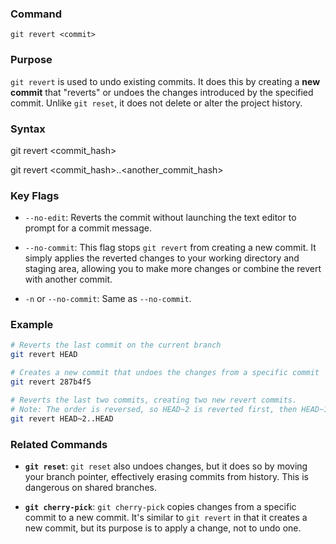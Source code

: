 ### **Command**

`git revert <commit>`

### **Purpose**

`git revert` is used to undo existing commits. It does this by creating a **new commit** that "reverts" or undoes the changes introduced by the specified commit. Unlike `git reset`, it does not delete or alter the project history.

### **Syntax**

git revert <commit_hash>

git revert <commit_hash>..<another_commit_hash>

### **Key Flags**

- `--no-edit`: Reverts the commit without launching the text editor to prompt for a commit message.
    
- `--no-commit`: This flag stops `git revert` from creating a new commit. It simply applies the reverted changes to your working directory and staging area, allowing you to make more changes or combine the revert with another commit.
    
- `-n` or `--no-commit`: Same as `--no-commit`.
    

### **Example**

```bash
# Reverts the last commit on the current branch
git revert HEAD

# Creates a new commit that undoes the changes from a specific commit
git revert 287b4f5

# Reverts the last two commits, creating two new revert commits.
# Note: The order is reversed, so HEAD~2 is reverted first, then HEAD~1.
git revert HEAD~2..HEAD
```

### **Related Commands**

- **`git reset`**: `git reset` also undoes changes, but it does so by moving your branch pointer, effectively erasing commits from history. This is dangerous on shared branches.
    
- **`git cherry-pick`**: `git cherry-pick` copies changes from a specific commit to a new commit. It's similar to `git revert` in that it creates a new commit, but its purpose is to apply a change, not to undo one.